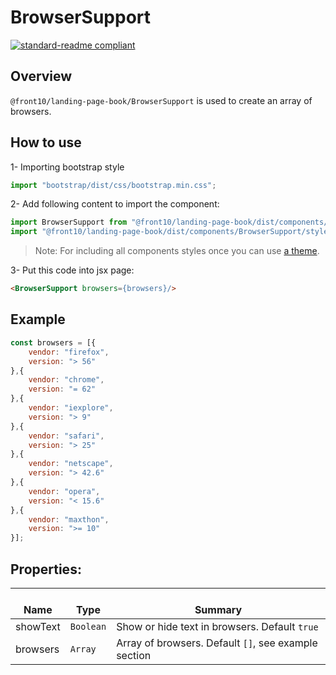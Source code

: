 # BrowserSupport

[![standard-readme compliant](https://img.shields.io/badge/standard--readme-OK-green.svg?style=flat-square)](https://github.com/RichardLitt/standard-readme)

## Overview
`@front10/landing-page-book/BrowserSupport` is used to create an array of browsers.

## How to use
1- Importing bootstrap style

```js
import "bootstrap/dist/css/bootstrap.min.css";
```
2- Add following content to import the component:

```js
import BrowserSupport from "@front10/landing-page-book/dist/components/BrowserSupport";
import "@front10/landing-page-book/dist/components/BrowserSupport/style.css";
```

> Note: For including all components styles once you can use [a theme](https://github.com/front10/landing-page-book/wiki/Theming).

3- Put this code into jsx page:
```html
<BrowserSupport browsers={browsers}/>
```

## Example
```js
const browsers = [{
	vendor: "firefox",
	version: "> 56"
},{
	vendor: "chrome",
	version: "= 62"
},{
	vendor: "iexplore",
	version: "> 9"
},{
	vendor: "safari",
	version: "> 25"
},{
	vendor: "netscape",
	version: "> 42.6"
},{
	vendor: "opera",
	version: "< 15.6"
},{
	vendor: "maxthon",
	version: ">= 10"
}];
```

## Properties:

| </br>Name   | </br>Type | </br>Summary                                                                                 | 
| ------------| - | ------------------------------------------------------------------------------------------------------ |
| showText      | `Boolean` | Show or hide text in browsers. Default `true` |
| browsers      | `Array` | Array of browsers. Default `[]`, see example section |